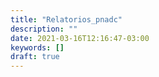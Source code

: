 ```yaml
---
title: "Relatorios_pnadc"
description: ""
date: 2021-03-16T12:16:47-03:00
keywords: []
draft: true
---
```

